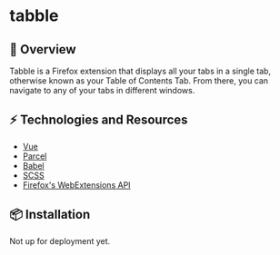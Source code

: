 # tabble

## :pencil:  Overview
Tabble is a Firefox extension that displays all your tabs in a single tab, otherwise known as your Table of Contents Tab. From there, you can navigate to any of your tabs in different windows.

## :zap:  Technologies and Resources
- [Vue](https://vuejs.org/v2/guide/)
- [Parcel](https://parceljs.org/)
- [Babel](https://babeljs.io/)
- [SCSS](https://sass-lang.com)
- [Firefox's WebExtensions API](https://developer.mozilla.org/en-US/docs/Mozilla/Add-ons/WebExtensions/API)

## :package:  Installation
Not up for deployment yet.
